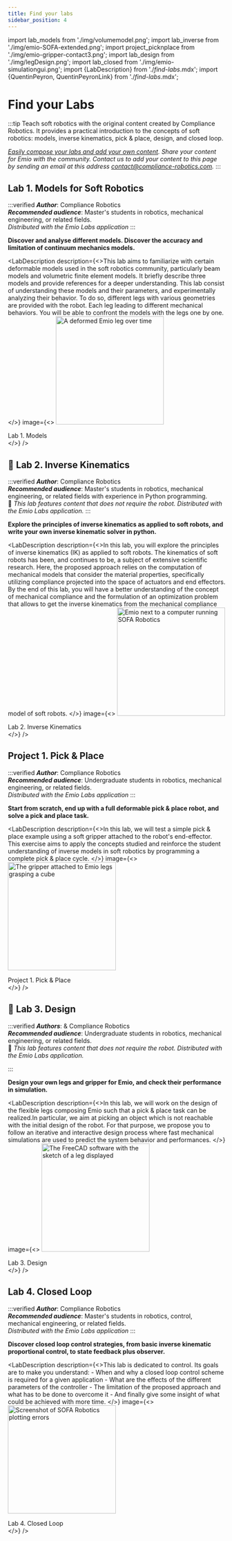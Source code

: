 ```yaml
---
title: Find your labs
sidebar_position: 4
---
```


import lab_models from './img/volumemodel.png';
import lab_inverse from './img/emio-SOFA-extended.png';
import project_picknplace from './img/emio-gripper-contact3.png';
import lab_design from './img/legDesign.png';
import lab_closed from './img/emio-simulationgui.png';
import {LabDescription} from './_find-labs_.mdx';
import {QuentinPeyron, QuentinPeyronLink} from './_find-labs_.mdx';


# Find your Labs

:::tip
Teach soft robotics with the original content created by Compliance Robotics. It provides a practical introduction to the concepts of soft robotics: models, inverse kinematics, pick & place, design, and closed loop.

*[Easily compose your labs and add your own content](create-your-lab.md). Share your content for Emio with the community. Contact us to add your content to this page by sending an email at this address [contact@compliance-robotics.com](mailto:contact@compliance-robotics.com).*
:::

## Lab 1. Models for Soft Robotics

:::verified
___Author___: Compliance Robotics \
___Recommended audience___: Master's students in robotics, mechanical engineering, or related fields. \
*Distributed with the Emio Labs application* 
:::

**Discover and analyse different models. Discover the accuracy and limitation of continuum mechanics models.**

<LabDescription
    description={<>This lab aims to familiarize with certain deformable models used in the soft robotics community, particularly beam models and volumetric finite element models. It briefly describe three models and provide references for a deeper understanding. 
    This lab consist of understanding these models and their parameters, and experimentally analyzing their behavior. To do so, different legs with various geometries are provided with the robot. Each leg leading to different mechanical behaviors. You will be able to confront the models with the legs one by one.
    </>}
    image={<>
    <img className="centered" src={lab_models} width="250px" alt="A deformed Emio leg over time"/>
    <figcaption> Lab 1. Models </figcaption>
    </>}
/>

## :rocket: Lab 2. Inverse Kinematics

:::verified
___Author___: Compliance Robotics \
___Recommended audience___: Master's students in robotics, mechanical engineering, or related fields with experience in Python programming. \
:rocket: *This lab features content that does not require the robot. Distributed with the Emio Labs application.*
:::

**Explore the principles of inverse kinematics as applied to soft robots, and write your own inverse kinematic solver in python.**

<LabDescription
    description={<>In this lab, you will explore the principles of inverse kinematics (IK) as applied to soft robots. The kinematics of soft robots has been, and continues to be, a subject of extensive scientific research. 
    Here, the proposed approach relies on the computation of mechanical models that consider the material properties, specifically utilizing compliance projected into the space of actuators and end effectors. 
    By the end of this lab, you will have a better understanding of the concept of mechanical compliance and the formulation of an optimization problem that allows to get the inverse kinematics from the mechanical compliance model of soft robots.
    </>}
    image={<>
    <img className="centered" src={lab_inverse} width="250px" alt="Emio next to a computer running SOFA Robotics"/>
    <figcaption> Lab 2. Inverse Kinematics </figcaption>
    </>}
/>

## Project 1. Pick & Place

:::verified
___Author___: Compliance Robotics \
___Recommended audience___: Undergraduate students in robotics, mechanical engineering, or related fields. \
*Distributed with the Emio Labs application* 
:::

**Start from scratch, end up with a full deformable pick & place robot, and solve a pick and place task.**

<LabDescription
    description={<>In this lab, we will test a simple pick & place example using a soft gripper attached to the robot's end-effector. This exercise aims to apply the concepts studied and reinforce the student understanding of inverse models in soft robotics by programming a complete pick & place cycle.
    </>}
    image={<>
    <img className="centered" src={project_picknplace} width="250px" alt="The gripper attached to Emio legs grasping a cube"/>
    <figcaption> Project 1. Pick & Place </figcaption>
    </>}
/>

## :rocket: Lab 3. Design

:::verified
___Authors___: <QuentinPeyronLink/> & Compliance Robotics \
___Recommended audience___: Undergraduate students in robotics, mechanical engineering, or related fields. \
:rocket: *This lab features content that does not require the robot. Distributed with the Emio Labs application.*

<QuentinPeyron/>
:::

**Design your own legs and gripper for Emio, and check their performance in simulation.**

<LabDescription
    description={<>In this lab, we will work on the design of the flexible legs composing Emio such that a pick & place task can be realized.In particular, we aim at picking an object which is not reachable with the initial design of the robot. For that purpose, we propose you to follow an iterative and interactive design process where fast mechanical simulations are used to predict the system behavior and performances.
    </>}
    image={<>
    <img className="centered" src={lab_design} width="250px" alt="The FreeCAD software with the sketch of a leg displayed"/>
    <figcaption> Lab 3. Design </figcaption>
    </>}
/>

## Lab 4. Closed Loop

:::verified
___Author___: Compliance Robotics \
___Recommended audience___: Master's students in robotics, control, mechanical engineering, or related fields. \
*Distributed with the Emio Labs application* 
:::

**Discover closed loop control strategies, from basic inverse kinematic proportional control, to state feedback plus observer.**

<LabDescription
    description={<>This lab is dedicated to control. Its goals are to make you understand: 
    - When and why a closed loop control scheme is required for a given application
    - What are the effects of the different parameters of the controller
    - The limitation of the proposed approach and what has to be done to overcome it
    - And finally give some insight of what could be achieved with more time.
    </>}
    image={<>
    <img className="centered" src={lab_closed} width="250px" alt="Screenshot of SOFA Robotics plotting errors"/>
    <figcaption> Lab 4. Closed Loop </figcaption>
    </>}
/>